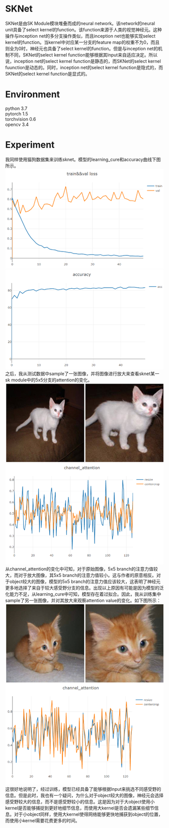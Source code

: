 # SKNet
SKNet是由SK Module模块堆叠而成的neural network。该network的neural unit具备了select kernel的function。该function来源于人类的视觉神经元。这种操作与inception net的多分支操作类似，而且inception net也能够实现select kernel的function。当kernel中对应某一分支的feature map的权重不为0，而且则全为0时，神经元也具备了select kernel的function。但是与inception net的机制不同，SKNet的select kernel function能够根据其Input来自适应决定。所以说，inception net的select kernel function是静态的，而SKNet的select kernel fuunction是动态的。同时，inception net的select kernel function是隐式的，而SKNet的select kernel function是显式的。
# Environment
python 3.7    
pytorch 1.5    
torchvision 0.6    
opencv 3.4  
# Experiment
我同样使用猫狗数据集来训练sknet。模型的learning_cure和accuracy曲线下图所示。
![image](image/learning_cure.PNG)  
![image](image/accuracy.PNG)  
之后，我从测试数据中sample了一张图像，并将图像进行放大来查看sknet某一sk module中的5x5分支的attention的变化。  
![image](image/sample.jpg)  
![image](image/channle_attention.PNG)  
从channel_attention的变化中可知，对于原始图像，5x5 branch的注意力值较大，而对于放大图像，其5x5 branch的注意力值较小。这与作者的原意相反。对于object较大的图像，模型的5x5 branch的注意力值应该较大，这表明了神经元更多地选择了来自于较大感受野分支的信息。出现以上原因有可能是因为模型的泛化能力不足，从learning_cure中可知，模型存在着过拟合。因此，我从训练集中sample了另一张图像，并对其放大来观察attention value的变化。如下图所示：  
![image](image/sample_2.jpg)  
![image](image/channel_attention_2.PNG)  
这很好地说明了，经过训练，模型已经具备了能够根据Input来挑选不同感受野的信息。但是此时，我也有一个疑问，为什么对于object较大的图像，神经元会选择感受野较大的信息，而不是感受野较小的信息。这是因为对于大object使用小kernel是否能够捕捉到更好地细节信息，而使用大kernel是否会遗漏某些细节信息。对于小object同样，使用大kernel使得网络能够更快地捕获到object的位置，而使用小kernel需要花费更多的时间。
